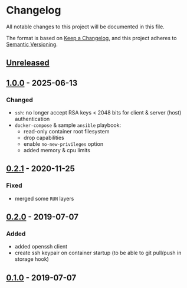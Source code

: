 # Changelog
All notable changes to this project will be documented in this file.

The format is based on [Keep a Changelog](https://keepachangelog.com/en/1.0.0/),
and this project adheres to [Semantic Versioning](https://semver.org/spec/v2.0.0.html).

## [Unreleased]

## [1.0.0] - 2025-06-13
### Changed
- `ssh`: no longer accept RSA keys < 2048 bits for client & server (host) authentication
- `docker-compose` & sample `ansible` playbook:
   - read-only container root filesystem
   - drop capabilities
   - enable `no-new-privileges` option
   - added memory & cpu limits

## [0.2.1] - 2020-11-25
### Fixed
- merged some `RUN` layers

## [0.2.0] - 2019-07-07
### Added
- added openssh client
- create ssh keypair on container startup
  (to be able to git pull/push in storage hook)

## [0.1.0] - 2019-07-07

[Unreleased]: https://github.com/fphammerle/docker-radicale/compare/1.0.0...HEAD
[1.0.0]: https://github.com/fphammerle/docker-radicale/compare/0.2.1...1.0.0
[0.2.1]: https://github.com/fphammerle/docker-radicale/compare/0.2.0...0.2.1
[0.2.0]: https://github.com/fphammerle/docker-radicale/compare/0.1.0...0.2.0
[0.1.0]: https://github.com/fphammerle/docker-radicale/tree/0.1.0
